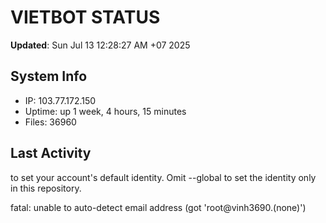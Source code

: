 # VIETBOT STATUS
**Updated**: Sun Jul 13 12:28:27 AM +07 2025

## System Info
- IP: 103.77.172.150
- Uptime: up 1 week, 4 hours, 15 minutes
- Files: 36960

## Last Activity

to set your account's default identity.
Omit --global to set the identity only in this repository.

fatal: unable to auto-detect email address (got 'root@vinh3690.(none)')
